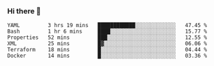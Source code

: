 ### Hi there 👋


<!--START_SECTION:waka-->

```text
YAML         3 hrs 19 mins   ████████████░░░░░░░░░░░░░   47.45 %
Bash         1 hr 6 mins     ████░░░░░░░░░░░░░░░░░░░░░   15.77 %
Properties   52 mins         ███░░░░░░░░░░░░░░░░░░░░░░   12.55 %
XML          25 mins         █▓░░░░░░░░░░░░░░░░░░░░░░░   06.06 %
Terraform    18 mins         █░░░░░░░░░░░░░░░░░░░░░░░░   04.44 %
Docker       14 mins         █░░░░░░░░░░░░░░░░░░░░░░░░   03.36 %
```

<!--END_SECTION:waka-->

<!--
**ssrahul96/ssrahul96** is a ✨ _special_ ✨ repository because its `README.md` (this file) appears on your GitHub profile.

Here are some ideas to get you started:

- 🔭 I’m currently working on ...
- 🌱 I’m currently learning ...
- 👯 I’m looking to collaborate on ...
- 🤔 I’m looking for help with ...
- 💬 Ask me about ...
- 📫 How to reach me: ...
- 😄 Pronouns: ...
- ⚡ Fun fact: ...
-->
